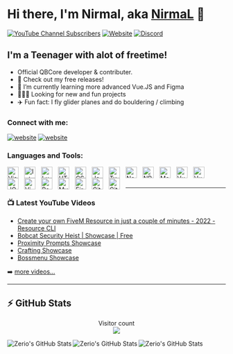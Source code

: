 # Hi there, I'm Nirmal, aka [NirmaL][youtube] 👋 

[![YouTube Channel Subscribers](https://img.shields.io/youtube/channel/subscribers/UCMox2nzoW3aO-FLXrq_xHQQ?logo=youtube&logoColor=red&style=for-the-badge)][youtube] <!-- [![Website](https://img.shields.io/website?label=zerio-scripts.com&url=https%3A%2F%2Fzerio-scripts.com&style=for-the-badge)](https://zerio-scripts.com) -->
[![Website](https://img.shields.io/website?label=nirmal.tndev.in&style=for-the-badge&url=https%3A%2F%2Fstore.zerio-scripts.com)](https://nirmal.tndev.in)
[![Discord](https://img.shields.io/discord/526606147877339166?style=for-the-badge&label=Discord%20Server)]([http://discord.zerio-scripts.com](https://discord.gg/BRmuQrxXMy))

## I'm a Teenager with alot of freetime!

- Official QBCore developer & contributer.
- 🔭 Check out my free releases!
- 🤔 I’m currently learning more advanced Vue.JS and Figma
- 🧑‍🤝‍🧑 Looking for new and fun projects
- ✈️ Fun fact: I fly glider planes and do bouldering / climbing

### Connect with me:

[![website](./img/globe-dark.svg)](https://nirmal.tndev.in)
[![website](./img/youtube-dark.svg)](https://www.youtube.com/channel/UCMox2nzoW3aO-FLXrq_xHQQ)

### Languages and Tools:

<img align="left" alt="Visual Studio Code" width="26px" src="https://cdn.jsdelivr.net/gh/devicons/devicon/icons/vscode/vscode-original.svg" style="padding-right:10px;" />
<img align="left" alt="IntelliJ" width="26px" src="https://cdn.jsdelivr.net/gh/devicons/devicon/icons/intellij/intellij-original.svg" style="padding-right:10px;" />
<img align="left" alt="Lua" width="26px" src="https://cdn.jsdelivr.net/gh/devicons/devicon/icons/lua/lua-plain.svg" style="padding-right:10px;" />
<img align="left" alt="HTML5" width="26px" src="https://cdn.jsdelivr.net/gh/devicons/devicon/icons/html5/html5-original.svg" style="padding-right:10px;" />
<img align="left" alt="CSS3" width="26px" src="https://cdn.jsdelivr.net/gh/devicons/devicon/icons/css3/css3-original.svg" style="padding-right:10px;" />
<img align="left" alt="JavaScript" width="26px" src="https://cdn.jsdelivr.net/gh/devicons/devicon/icons/javascript/javascript-original.svg" style="padding-right:10px;" />
<img align="left" alt="TypeScript" width="26px" src="https://cdn.jsdelivr.net/gh/devicons/devicon/icons/typescript/typescript-original.svg" style="padding-right:10px;" />
<img align="left" alt="Node.JS" width="26px" src="https://cdn.jsdelivr.net/gh/devicons/devicon/icons/nodejs/nodejs-plain.svg" style="padding-right:10px;" />
<img align="left" alt="NPM" width="26px" src="https://cdn.jsdelivr.net/gh/devicons/devicon/icons/npm/npm-original-wordmark.svg" style="padding-right:10px;" />
<img align="left" alt="Material UI" width="26px" src="https://cdn.jsdelivr.net/gh/devicons/devicon/icons/materialui/materialui-original.svg" style="padding-right:10px;" />
<img align="left" alt="Vue" width="26px" src="https://cdn.jsdelivr.net/gh/devicons/devicon/icons/vuejs/vuejs-original.svg" style="padding-right:10px;" />
<img align="left" alt="Vuetify" width="26px" src="https://cdn.jsdelivr.net/gh/devicons/devicon/icons/vuetify/vuetify-original.svg" style="padding-right:10px;" />
<img align="left" alt="JQuery" width="26px" src="https://cdn.jsdelivr.net/gh/devicons/devicon/icons/jquery/jquery-original.svg" style="padding-right:10px;" />
<img align="left" alt="Vim / NVim" width="26px" src="https://cdn.jsdelivr.net/gh/devicons/devicon/icons/vim/vim-original.svg" style="padding-right:10px;" />
<img align="left" alt="React" width="26px" src="https://cdn.jsdelivr.net/gh/devicons/devicon/icons/react/react-original.svg" style="padding-right:10px;" />
<img align="left" alt="MySQL" width="26px" src="https://cdn.jsdelivr.net/gh/devicons/devicon/icons/mysql/mysql-original.svg" style="padding-right:10px;" />
<img align="left" alt="Firebase" width="26px" src="https://cdn.jsdelivr.net/gh/devicons/devicon/icons/firebase/firebase-plain.svg" style="padding-right:10px;" />
<img align="left" alt="Git" width="26px" src="https://cdn.jsdelivr.net/gh/devicons/devicon/icons/git/git-original.svg" style="padding-right:10px;" />
<img align="left" alt="GitHub" width="26px" src="https://user-images.githubusercontent.com/3369400/139447912-e0f43f33-6d9f-45f8-be46-2df5bbc91289.png" style="padding-right:10px;" />

<br />
<br />

---

### 📺 Latest YouTube Videos

<!-- YOUTUBE:START -->
- [Create your own FiveM Resource in just a couple of minutes - 2022 - Resource CLI](https://www.youtube.com/watch?v=9TBuQu9VqF4)
- [ Bobcat Security Heist | Showcase | Free](https://www.youtube.com/watch?v=P0h3W8WqN2M)
- [ Proximity Prompts Showcase](https://www.youtube.com/watch?v=S2k_cC64QG8)
- [ Crafting Showcase](https://www.youtube.com/watch?v=6Wxj8g2F98s)
- [ Bossmenu Showcase](https://www.youtube.com/watch?v=h4vvz2NTLFI)
<!-- YOUTUBE:END -->

➡️ [more videos...](https://youtube.com/c/)

---

## :zap: GitHub Stats

<p align="center"> 
  Visitor count<br>
  <img src="https://profile-counter.glitch.me/count.svg" />
</p>

<img align="left" alt="Zerio's GitHub Stats" src="https://github-readme-stats.vercel.app/api/top-langs?username=Z3rio&show_icons=true&hide_border=false&icon_color=FFE400&theme=tokyonight&border_color=black" />
<img align="left" alt="Zerio's GitHub Stats" src="https://github-readme-stats.vercel.app/api?username=Z3rio&show_icons=true&hide_border=false&icon_color=FFE400&theme=tokyonight&border_color=black" />
<img alt="Zerio's GitHub Stats" src="https://github-profile-trophy.vercel.app/?username=Z3rio&theme=darkhub"/>

[website]: https://nirmal.tndev.in
[youtube]: https://youtube.com/gamingwithnirmal
